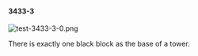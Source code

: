 #### 3433-3
![test-3433-3-0.png](https://github.com/lil-lab/nlvr/raw/master/nlvr/test/images/0/test-3433-3-0.png "test-3433-3-0.png")

There is exactly one black block as the base of a tower.